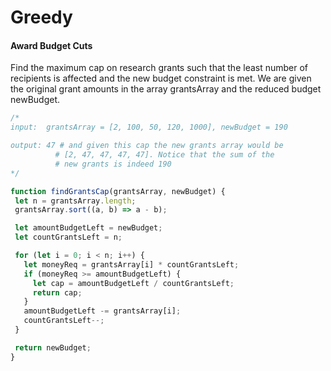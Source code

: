 # Greedy

#### Award Budget Cuts
 Find the maximum cap on research grants such that the least number of recipients is affected and the new budget constraint is met. We are given the original grant amounts in the array grantsArray and the reduced budget newBudget.

 ```js
/*
input:  grantsArray = [2, 100, 50, 120, 1000], newBudget = 190

output: 47 # and given this cap the new grants array would be
           # [2, 47, 47, 47, 47]. Notice that the sum of the
           # new grants is indeed 190
*/

function findGrantsCap(grantsArray, newBudget) {
  let n = grantsArray.length;
  grantsArray.sort((a, b) => a - b);

  let amountBudgetLeft = newBudget;
  let countGrantsLeft = n;

  for (let i = 0; i < n; i++) {
    let moneyReq = grantsArray[i] * countGrantsLeft;
    if (moneyReq >= amountBudgetLeft) {
      let cap = amountBudgetLeft / countGrantsLeft;
      return cap;
    }
    amountBudgetLeft -= grantsArray[i];
    countGrantsLeft--;
  }

  return newBudget;
}
 ```